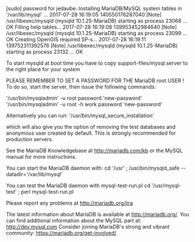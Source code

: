 [sudo] password for jedaube: 
Installing MariaDB/MySQL system tables in '/var/lib/mysql' ...
2017-07-28 16:19:05 140550176287040 [Note] /usr/libexec/mysqld (mysqld 10.1.25-MariaDB) starting as process 23068 ...
OK
Filling help tables...
2017-07-28 16:19:08 139953452984640 [Note] /usr/libexec/mysqld (mysqld 10.1.25-MariaDB) starting as process 23099 ...
OK
Creating OpenGIS required SP-s...
2017-07-28 16:19:11 139752311392576 [Note] /usr/libexec/mysqld (mysqld 10.1.25-MariaDB) starting as process 23132 ...
OK

To start mysqld at boot time you have to copy
support-files/mysql.server to the right place for your system

PLEASE REMEMBER TO SET A PASSWORD FOR THE MariaDB root USER !
To do so, start the server, then issue the following commands:

'/usr/bin/mysqladmin' -u root password 'new-password'
'/usr/bin/mysqladmin' -u root -h work password 'new-password'

Alternatively you can run:
'/usr/bin/mysql_secure_installation'

which will also give you the option of removing the test
databases and anonymous user created by default.  This is
strongly recommended for production servers.

See the MariaDB Knowledgebase at http://mariadb.com/kb or the
MySQL manual for more instructions.

You can start the MariaDB daemon with:
cd '/usr' ; /usr/bin/mysqld_safe --datadir='/var/lib/mysql'

You can test the MariaDB daemon with mysql-test-run.pl
cd '/usr/mysql-test' ; perl mysql-test-run.pl

Please report any problems at http://mariadb.org/jira

The latest information about MariaDB is available at http://mariadb.org/.
You can find additional information about the MySQL part at:
http://dev.mysql.com
Consider joining MariaDB's strong and vibrant community:
https://mariadb.org/get-involved/
